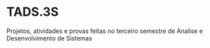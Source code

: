 # TADS.3S
Projetos, atividades e provas feitas no terceiro semestre de Analise e Desenvolvimento de Sistemas
